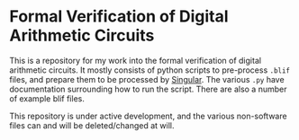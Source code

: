 # Formal Verification of Digital Arithmetic Circuits

This is a repository for my work into the formal verification of digital arithmetic circuits.
It mostly consists of python scripts to pre-process `.blif` files, and prepare them to be processed by [Singular](https://www.singular.uni-kl.de/).
The various `.py` have documentation surrounding how to run the script.
There are also a number of example blif files.

This repository is under active development, and the various non-software files can and will be deleted/changed at will.
